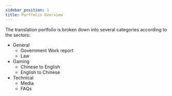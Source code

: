 ```yaml
---
sidebar_position: 1
title: Portfolio Overview
---
```


The translation portfolio is broken down into several categories according to the sectors: 
- General
  - Government Work report
  - Law
- Gaming
  - Chinese to English
  - English to Chinese
- Technical
  <!-- - CDN -->
  - Media
  - FAQs